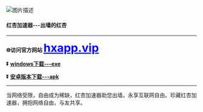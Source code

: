  
 ![图片描述](https://github.com/Hongxinvpn/hongxing/blob/main/photo_2024-03-21_15-42-02.jpg)
#### 红杏加速器---出墙的红杏 
  - - - -
 **🌐访问官方网站 <a href="https://hxapp.vip" style="font-size: 30px; color: blue; font-weight: bold;">hxapp.vip</a>**
 
 **:arrow_double_down: [ windows下载---exe ](https://hxapp.vip/hxapp.zip)** 
 
 **:arrow_double_down: [  安卓版本下载---apk ](https://hxapp.vip/hxapp.apk)**
 - - - -
 
 当网络受限，自由成为稀缺，红杏加速器助您出墙，永享互联网自由。珍藏红杏加速器，拥抱网络自由，与友共享。

 

